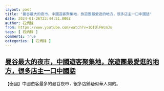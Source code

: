 ```yaml
---
layout: post
title: "曼谷最大的夜市，中國遊客聚集地，旅遊團最愛逛的地方，很多店主一口中國話"
date: 2024-01-26T23:44:51.000Z
author: 石炳鋒
from: https://www.youtube.com/watch?v=1QIUlFWcmJs
tags: [ 石炳锋 ]
comments: True
categories: [ 石炳锋 ]
---
```

<!--1706312691000-->
[曼谷最大的夜市，中國遊客聚集地，旅遊團最愛逛的地方，很多店主一口中國話](https://www.youtube.com/watch?v=1QIUlFWcmJs)
------

<div>
【泰國】中國遊客最多的曼谷夜市，很多店鋪疑似華人開的。
</div>
